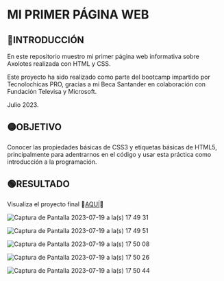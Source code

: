 # MI PRIMER PÁGINA WEB

## 🔴INTRODUCCIÓN
En este repositorio muestro mi primer página web informativa sobre Axolotes realizada con HTML y CSS.

Este proyecto ha sido realizado como parte del bootcamp impartido por Tecnolochicas PRO, gracias a mi Beca Santander en colaboración con Fundación Televisa y Microsoft.

Julio 2023.

## 🟡OBJETIVO
Conocer las propiedades básicas de CSS3 y etiquetas básicas de HTML5, principalmente para adentrarnos en el código y usar esta práctica como introducción a la programación.

## 🟢RESULTADO
Visualiza el proyecto final 🔸[AQUÍ](https://axolotitos-byvalerydom.netlify.app/)🔸

![Captura de Pantalla 2023-07-19 a la(s) 17 49 31](https://github.com/valerydom/Axolotitos/assets/139601134/ff9ee6c3-76f4-465c-972e-fa4ff644cf98)

![Captura de Pantalla 2023-07-19 a la(s) 17 49 51](https://github.com/valerydom/Axolotitos/assets/139601134/4cebbab3-3108-415d-b818-6571410256d3)

![Captura de Pantalla 2023-07-19 a la(s) 17 50 08](https://github.com/valerydom/Axolotitos/assets/139601134/850ae4a2-6bd5-42a2-94a2-9edcc05ab221)

![Captura de Pantalla 2023-07-19 a la(s) 17 50 26](https://github.com/valerydom/Axolotitos/assets/139601134/11596a3f-2eea-4b13-8318-44c8cf6ab52c)

![Captura de Pantalla 2023-07-19 a la(s) 17 50 44](https://github.com/valerydom/Axolotitos/assets/139601134/4ad05b9b-a068-4518-bbfa-ab51e4b89571)
